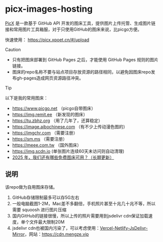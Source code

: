# picx-images-hosting 

[PicX](https://github.com/XPoet/picx) 是一款基于 GitHub API 开发的图床工具，提供图片上传托管、生成图片链接和常用图片工具箱服，对于只使用GitHub的图床来说，比picgo方便。

快速使用： https://picx.xpoet.cn/#/upload 

> [!CAUTION]
> * 只有把图床部署到 GitHub Pages 之后，才能使用 GitHub Pages 规则的图片链接。
> * 图床的repo名称不要与站点项目存放资源的路径相同，以避免因图床repo发布gh-pages造成网页资源路径冲突。

> [!TIP]
> 以下是我的常用图床：
> * https://www.picgo.net （picgo自带图床）
> * https://img.remit.ee （新发现的图床）
> * https://tu.zbhz.org （用了几年了，还算稳定）
> * https://image.aibochinese.com （有不少上传动漫色图的）
> * https://imgchr.com （需要注册）
> * https://sm.ms （需要注册）
> * https://meee.com.tw （国外图床）
> * https://img.scdn.io (单张图片连续60天未访问则自动清理)
> * [2025 年，我们还有哪些免费图床可用？（长期更新）](https://sspai.com/post/98911)

## 说明

该repo做为自用图床存储。

1. GitHub存储限制最多可以存5G左右
2. 一般电脑截图1-2M，Mac差不多翻倍，手机照片甚至十兆几十兆不等，所以需要 squoosh 进行图片压缩
3. 国内GitHub的链接很慢，所以上传的照片需要用到jsdelivr cdn保证加载速度，单个文件最大限制20M
4. jsdelivr cdn也被国内污染了，可以考虑使用：[Vercel-Netlify-JsDelivr-Mirror](https://github.com/JanePHPDev/Vercel-Netlify-JsDelivr-Mirror)，网站：https://cdn.mengze.vip




